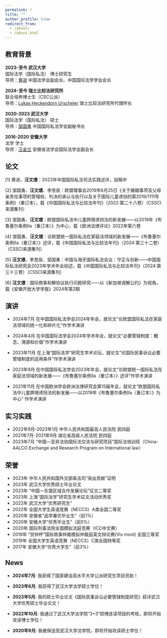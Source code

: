 ```yaml
---
permalink: /
title: ""
author_profile: true
redirect_from: 
  - /about/
  - /about.html
---
```

## 教育背景
**2023-至今 武汉大学**<br/>
国际法学（国际私法） 博士研究生<br/>
导师：[黄进](https://wapbaike.baidu.com/item/%E9%BB%84%E8%BF%9B/3897957) 中国法学会副会长、中国国际法学学会会长<br/>

**2024-至今 瑞士比较法研究所**<br/>
联合培养博士生（CSC公派）<br/>
导师：[Lukas Heckendorn Urscheler](https://www.isdc.ch/en/sicl/team) 瑞士比较法研究所代理所长<br/>

**2020-2023 武汉大学**<br/>
国际法学（国际私法） 硕士<br/>
导师：[邹国勇](https://law.whu.edu.cn/info/1233/5316.htm) 中国国际私法学会副秘书长<br/>

**2016-2020 安徽大学**<br/>
法学 学士<br/>
导师：[汪金兰](https://law.ahu.edu.cn/2011/0117/c5033a35859/page.htm) 安徽省法学会国际法学会副会长<br/>

## 论文
[1] 黄进、__汪文璟__：2023年中国国际私法司法实践述评，投稿中<br/>

[2] 邹国勇、__汪文璟__、李昱辰：欧盟理事会2019年6月25日《关于婚姻事项及父母亲责任事项的管辖权、判决的承认与执行以及关于国际儿童诱拐的第2019/1111号条例》（重订本），载《中国国际私法与比较法年刊》（2022·第二十八卷）（CSSCI来源集刊）<br/>

[3] 邹国勇、__汪文璟__：欧盟国际私法中儿童跨境诱拐法的新发展——以2019年《布鲁塞尔条例IIa（重订本）》为中心，载《欧洲法律评论》2022年第六卷<br/>

[4] 邹国勇、__汪文璟__：论欧盟统一国际私法在家庭法领域的新发展——《布鲁塞尔条例IIa（重订本）》述评，载《中国国际私法与比较法年刊》（2024·第三十二卷）（CSSCI来源集刊）<br/>

[5] __汪文璟__、李昱辰、邹国勇：中国与海牙国际私法会议：守正与创新——中国国际私法研究会2023年学术年会综述，载《中国国际私法与比较法年刊》（2024·第三十三卷）（CSSCI来源集刊）<br/>

[6] __汪文璟__：国际商事和解协议执行问题研究——以《新加坡调解公约》为视角，载《安徽开放大学学报》2024年第2期<br/>

## 演讲
- 2024年7月 在中国国际私法学会2024年年会，就论文“论欧盟国际私法在家庭法领域的统一化和碎片化”作学术演讲<br/>

- 2024年4月 在中国国际法学会2024年学术年会，就论文“必要管辖制度：概念、溯源和价值”作学术演讲<br/>

- 2023年11月 在上海“国际法学”研究生学术论坛，就论文“论国际民事诉讼必要管辖制度的适用条件”作学术演讲<br/>

- 2023年9月 在中国国际私法学会2023年年会，就论文“论欧盟统一国际私法在家庭法领域的新发展——《布鲁塞尔条例IIa（重订本）》述评”作学术演讲<br/>

- 2021年11月 在中国欧洲学会欧洲法律研究会第15届年会，就论文“欧盟国际私法中儿童跨境诱拐法的新发展——以2019年《布鲁塞尔条例IIa（重订本）》为中心” 作学术演讲<br/>

## 实习实践
-  2022年9月-2023年1月 中华人民共和国最高人民法院 民四庭<br/>
-  2021年7月-2021年9月 湖北省高级人民法院 民四庭<br/>
-  2023年7月 “中国—亚非法协国际法交流与研究项目”国际法培训班（China-AALCO Exchange and Research Program on International law）<br/>

## 荣誉
- 2023年 中华人民共和国外交部条法司“突出贡献”证明<br/>
- 2023年 武汉大学优秀硕士毕业论文<br/>
- 2023年 “中国—东盟区域合作发展论坛”征文二等奖<br/>
- 2023年 上海“国际法学”研究生学术征文活动优秀奖<br/>
- 2022年 武汉大学“优秀研究生”<br/>
- 2022年 全国大学生英语竞赛（NECCS）A类全国二等奖<br/>
- 2020年 安徽省“品学兼优毕业生”（前1%）<br/>
- 2020年 安徽大学“优秀毕业生”（前5%）<br/>
- 2020年 国际刑事法院全国模拟法庭竞赛（ICC中文赛）<br/>
- 2019年 “贸仲杯”国际商事仲裁模拟仲裁庭英文辩论赛(Vis moot) 全国三等奖<br/>
  2019年 全国大学生英语竞赛（NECCS）C类全国特等奖<br/>
- 2017年 安徽大学“优秀大学生”（前3%）<br/>

## News
- __2024年7月__: 我获得了国家建设高水平大学公派研究生项目资助！<br>

- __2023年6月__: 我获得了武汉大学法学硕士学位！<br>

- __2023年5月__: 我的硕士毕业论文《国际民事诉讼必要管辖制度研究》获评武汉大学优秀硕士毕业论文！<br>

- __2022年10月__: 我通过了武汉大学法学院“3+3”硕博连读项目的考核，即将开始攻读博士学位！<br>

- __2020年9月__: 我被保送至武汉大学法学院，即将开始攻读硕士学位！<br>
